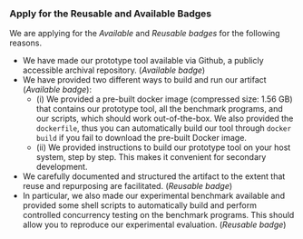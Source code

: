 ### Apply for the Reusable and Available Badges 
 
We are applying for the *Available* and *Reusable* *badges* for the following reasons.
- We have made our prototype tool available via Github, a publicly accessible archival repository. (*Available badge*)
- We have provided two different ways to build and run our artifact (*Available badge*):
    - (i) We provided a pre-built docker image (compressed size: 1.56 GB) that contains our prototype tool, all the benchmark programs, and our scripts, which should work out-of-the-box. We also provided the `dockerfile`, thus you can automatically build our tool through `docker build` if you fail to download the pre-built Docker image.
    - (ii) We provided instructions to build our prototype tool on your host system, step by step. This makes it convenient for secondary development.
- We carefully documented and structured the artifact to the extent that reuse and repurposing are facilitated.  (*Reusable badge*)
- In particular, we also made our experimental benchmark available and provided some shell scripts to automatically build and perform controlled concurrency testing on the benchmark programs. This should allow you to reproduce our experimental evaluation. (*Reusable badge*)